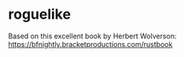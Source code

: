 # roguelike

Based on this excellent book by Herbert Wolverson: https://bfnightly.bracketproductions.com/rustbook

